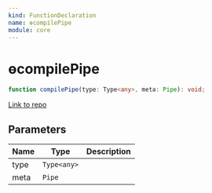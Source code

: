 ```yaml
---
kind: FunctionDeclaration
name: ɵcompilePipe
module: core
---
```


# ɵcompilePipe

```ts
function compilePipe(type: Type<any>, meta: Pipe): void;
```

[Link to repo](https://github.com/timdeschryver/angular/blob/master/packages/core/src/render3/jit/pipe.ts#L17-L48)

## Parameters

| Name | Type        | Description |
| ---- | ----------- | ----------- |
| type | `Type<any>` |             |
| meta | `Pipe`      |             |

